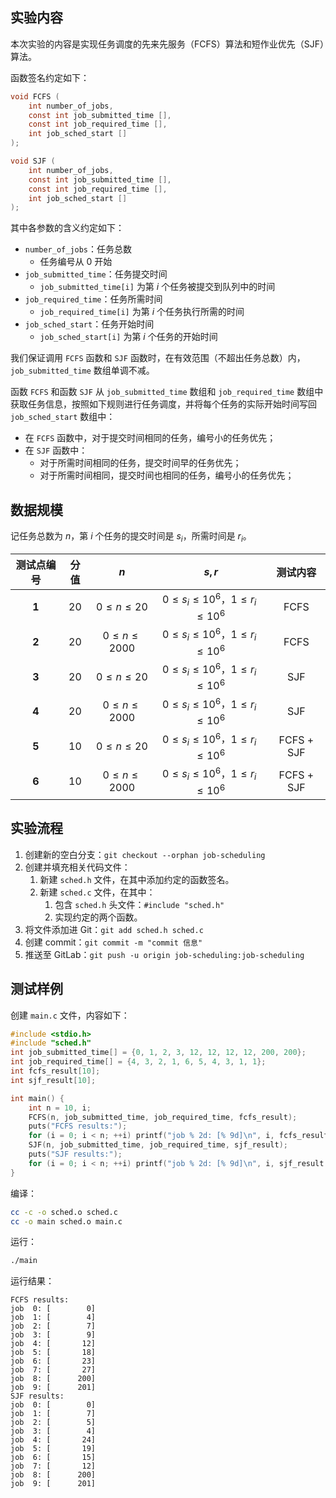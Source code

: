 ## 实验内容

本次实验的内容是实现任务调度的先来先服务（FCFS）算法和短作业优先（SJF）算法。

函数签名约定如下：

```c
void FCFS (
    int number_of_jobs,
    const int job_submitted_time [],
    const int job_required_time [],
    int job_sched_start []
);

void SJF (
    int number_of_jobs,
    const int job_submitted_time [],
    const int job_required_time [],
    int job_sched_start []
);
```

其中各参数的含义约定如下：

- `number_of_jobs`：任务总数
  - 任务编号从 0 开始
- `job_submitted_time`：任务提交时间
  - `job_submitted_time[i]` 为第 $i$ 个任务被提交到队列中的时间
- `job_required_time`：任务所需时间
  - `job_required_time[i]` 为第 $i$ 个任务执行所需的时间
- `job_sched_start`：任务开始时间
  - `job_sched_start[i]` 为第 $i$ 个任务的开始时间

我们保证调用 `FCFS` 函数和 `SJF` 函数时，在有效范围（不超出任务总数）内，`job_submitted_time` 数组单调不减。

函数 `FCFS` 和函数 `SJF` 从 `job_submitted_time` 数组和 `job_required_time` 数组中获取任务信息，按照如下规则进行任务调度，并将每个任务的实际开始时间写回 `job_sched_start` 数组中：

- 在 `FCFS` 函数中，对于提交时间相同的任务，编号小的任务优先；
- 在 `SJF` 函数中：
  - 对于所需时间相同的任务，提交时间早的任务优先；
  - 对于所需时间相同，提交时间也相同的任务，编号小的任务优先；

## 数据规模

记任务总数为 $n$，第 $i$ 个任务的提交时间是 $s_i$，所需时间是 $r_i$。

| 测试点编号 | 分值 | $n$ | $s, r$ | 测试内容 |
|:--------:|:--------:|:--------:|:--------:|:--------:|
| **1** | $20$ | $0 \le n\le 20$ | $0\le s_i \le 10^6$，$1\le r_i \le 10^6$ | FCFS |
| **2** | $20$ | $0 \le n\le 2000$ | $0\le s_i \le 10^6$，$1\le r_i \le 10^6$ | FCFS |
| **3** | $20$ | $0 \le n\le 20$ |  $0\le s_i \le 10^6$，$1\le r_i \le 10^6$ | SJF |
| **4** | $20$ | $0 \le n\le 2000$ | $0\le s_i \le 10^6$，$1\le r_i \le 10^6$ | SJF |
| **5** | $10$ | $0 \le n\le 20$ |  $0\le s_i \le 10^6$，$1\le r_i \le 10^6$ | FCFS + SJF |
| **6** | $10$ | $0 \le n\le 2000$ | $0\le s_i \le 10^6$，$1\le r_i \le 10^6$ | FCFS + SJF |

## 实验流程

1. 创建新的空白分支：`git checkout --orphan job-scheduling`
2. 创建并填充相关代码文件：
   1. 新建 `sched.h` 文件，在其中添加约定的函数签名。
   2. 新建 `sched.c` 文件，在其中：
      1. 包含 `sched.h` 头文件：`#include "sched.h"`
      2. 实现约定的两个函数。
3. 将文件添加进 Git：`git add sched.h sched.c`
4. 创建 commit：`git commit -m "commit 信息"`
5. 推送至 GitLab：`git push -u origin job-scheduling:job-scheduling`

## 测试样例

创建 `main.c` 文件，内容如下：

```c
#include <stdio.h>
#include "sched.h"
int job_submitted_time[] = {0, 1, 2, 3, 12, 12, 12, 12, 200, 200};
int job_required_time[] = {4, 3, 2, 1, 6, 5, 4, 3, 1, 1};
int fcfs_result[10];
int sjf_result[10];

int main() {
    int n = 10, i;
    FCFS(n, job_submitted_time, job_required_time, fcfs_result);
    puts("FCFS results:");
    for (i = 0; i < n; ++i) printf("job % 2d: [% 9d]\n", i, fcfs_result[i]);
    SJF(n, job_submitted_time, job_required_time, sjf_result);
    puts("SJF results:");
    for (i = 0; i < n; ++i) printf("job % 2d: [% 9d]\n", i, sjf_result[i]);
}
```

编译：

```sh
cc -c -o sched.o sched.c
cc -o main sched.o main.c
```

运行：

```sh
./main
```

运行结果：

```plain
FCFS results:
job  0: [        0]
job  1: [        4]
job  2: [        7]
job  3: [        9]
job  4: [       12]
job  5: [       18]
job  6: [       23]
job  7: [       27]
job  8: [      200]
job  9: [      201]
SJF results:
job  0: [        0]
job  1: [        7]
job  2: [        5]
job  3: [        4]
job  4: [       24]
job  5: [       19]
job  6: [       15]
job  7: [       12]
job  8: [      200]
job  9: [      201]
```